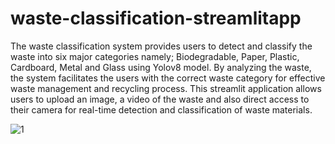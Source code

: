 # waste-classification-streamlitapp
The waste classification system provides users to detect and classify the waste into six major categories namely; Biodegradable, Paper, Plastic, Cardboard, Metal and Glass using Yolov8 model. By analyzing the waste, the system facilitates the users with the correct waste category for effective waste management and recycling process.
This streamlit application allows users to upload an image, a video of the waste and also direct access to their camera for real-time detection and classification of waste materials.

![1](https://github.com/juveria2932/yolov8-waste-classification-streamlitapp/assets/111586320/94e83f90-ee34-4efd-a9bc-f10aaf0bd2b3)
